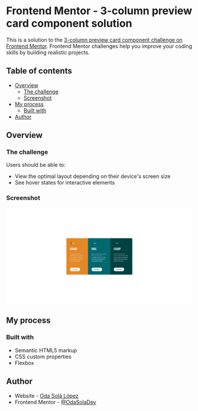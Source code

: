 # Frontend Mentor - 3-column preview card component solution

This is a solution to the [3-column preview card component challenge on Frontend Mentor](https://www.frontendmentor.io/challenges/3column-preview-card-component-pH92eAR2-). Frontend Mentor challenges help you improve your coding skills by building realistic projects.

## Table of contents

- [Overview](#overview)
  - [The challenge](#the-challenge)
  - [Screenshot](#screenshot)
- [My process](#my-process)
  - [Built with](#built-with)
- [Author](#author)

## Overview

### The challenge

Users should be able to:

- View the optimal layout depending on their device's screen size
- See hover states for interactive elements

### Screenshot

![](./images/Screenshot_FullSize.png)

## My process

### Built with

- Semantic HTML5 markup
- CSS custom properties
- Flexbox

## Author

- Website - [Oda Solà López](https://osolaldev.github.io/Personal-Site-English/)
- Frontend Mentor - [@OdaSolaDev](https://www.frontendmentor.io/profile/OdaSolaDev)
